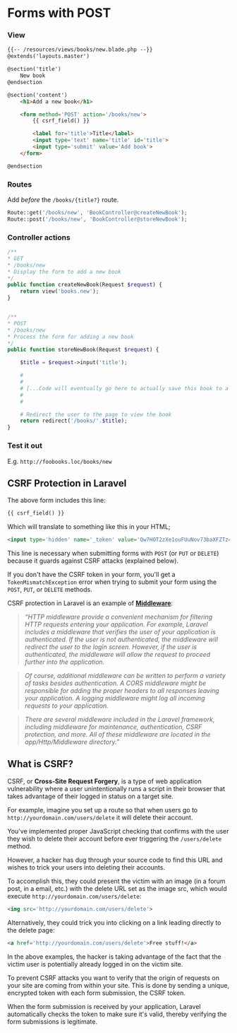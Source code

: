 # Forms with POST

### View
```html
{{-- /resources/views/books/new.blade.php --}}
@extends('layouts.master')

@section('title')
    New book
@endsection

@section('content')
    <h1>Add a new book</h1>

    <form method='POST' action='/books/new'>
        {{ csrf_field() }}

        <label for='title'>Title</label>
        <input type='text' name='title' id='title'>
        <input type='submit' value='Add book'>
    </form>

@endsection
```


### Routes
Add *before* the `/books/{title?}` route.

```php
Route::get('/books/new', 'BookController@createNewBook');
Route::post('/books/new', 'BookController@storeNewBook');
```


### Controller actions
```php
/**
* GET
* /books/new
* Display the form to add a new book
*/
public function createNewBook(Request $request) {
    return view('books.new');
}


/**
* POST
* /books/new
* Process the form for adding a new book
*/
public function storeNewBook(Request $request) {

    $title = $request->input('title');

    # 
    #
    # [...Code will eventually go here to actually save this book to a database...]
    #
    #

    # Redirect the user to the page to view the book
    return redirect('/books/'.$title);
}
```

### Test it out
E.g. `http://foobooks.loc/books/new`




## CSRF Protection in Laravel
The above form includes this line:

```html
{{ csrf_field() }}
```

Which will translate to something like this in your HTML;

```html
<input type='hidden' name='_token' value='Qw7HOT2zXe1ouFUuNov73baXFZTz4nHdf0CyJvZe'>
```

This line is necessary when submitting forms with `POST` (or `PUT` or `DELETE`) because it guards against CSRF attacks (explained below).

If you don't have the CSRF token in your form, you'll get a `TokenMismatchException` error when trying to submit your form using the `POST`, `PUT`, or `DELETE` methods.

CSRF protection in Laravel is an example of [__Middleware__](http://laravel.com/docs/middleware#terminable-middleware):

> *&ldquo;HTTP middleware provide a convenient mechanism for filtering HTTP requests entering your application. For example, Laravel includes a middleware that verifies the user of your application is authenticated. If the user is not authenticated, the middleware will redirect the user to the login screen. However, if the user is authenticated, the middleware will allow the request to proceed further into the application.*

> *Of course, additional middleware can be written to perform a variety of tasks besides authentication. A CORS middleware might be responsible for adding the proper headers to all responses leaving your application. A logging middleware might log all incoming requests to your application.*

> *There are several middleware included in the Laravel framework, including middleware for maintenance, authentication, CSRF protection, and more. All of these middleware are located in the app/Http/Middleware directory.&rdquo;*




## What is CSRF?
CSRF, or __Cross-Site Request Forgery__, is a type of web application vulnerability where a user unintentionally runs a script in their browser that takes advantage of their logged in status on a target site.

For example, imagine you set up a route so that when users go to `http://yourdomain.com/users/delete` it will delete their account.

You've implemented proper JavaScript checking that confirms with the user they wish to delete their account before ever triggering the `/users/delete` method.

However, a hacker has dug through your source code to find this URL and wishes to trick your users into deleting their accounts.

To accomplish this, they could present the victim with an image (in a forum post, in a email, etc.) with the delete URL set as the image src, which would execute `http://yourdomain.com/users/delete`:

```html
<img src='http://yourdomain.com/users/delete'>
```

Alternatively, they could trick you into clicking on a link leading directly to the delete page:

```html
<a href='http://yourdomain.com/users/delete'>Free stuff!</a>
```

In the above examples, the hacker is taking advantage of the fact that the victim user is potentially already logged in on the victim site.

To prevent CSRF attacks you want to verify that the origin of requests on your site are coming from within your site. This is done by sending a unique, encrypted token with each form submission, the CSRF token.

When the form submission is received by your application, Laravel automatically checks the token to make sure it's valid, thereby verifying the form submissions is legitimate.


